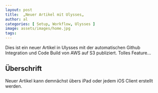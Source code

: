 ```yaml
---
layout: post
title:  „Neuer Artikel mit Ulysses„
author: al
categories: [ Setup, Workflow, Ulysses ]
image: assets/images/home.jpg
tags: 
---
```


Dies ist ein neuer Artikel in Ulysses mit der automatischen Github Integration und Code Build von AWS auf S3 publiziert. Tolles Feature…

## Überschrift

Neuer Artikel kann demnächst übers iPad oder jedem iOS Client erstellt werden.

